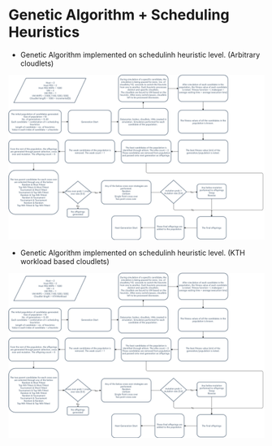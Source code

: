 # Genetic Algorithm + Scheduling Heuristics

* Genetic Algorithm implemented on schedulinh heuristic level. (Arbitrary cloudlets)

![alt text](https://github.com/abhijithremesh/SchedulingHeuristics/blob/main/images/ga-heuristic-arbitrary.png)

* Genetic Algorithm implemented on schedulinh heuristic level. (KTH workload based cloudlets)

![alt text](https://github.com/abhijithremesh/SchedulingHeuristics/blob/main/images/ga-heuristic-KTHWorkload.png)







